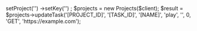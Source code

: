 <?php

use Appwrite\Client;
use Appwrite\Services\Projects;

$client = new Client();

$client
    ->setProject('')
    ->setKey('')
;

$projects = new Projects($client);

$result = $projects->updateTask('[PROJECT_ID]', '[TASK_ID]', '[NAME]', 'play', '', 0, 'GET', 'https://example.com');